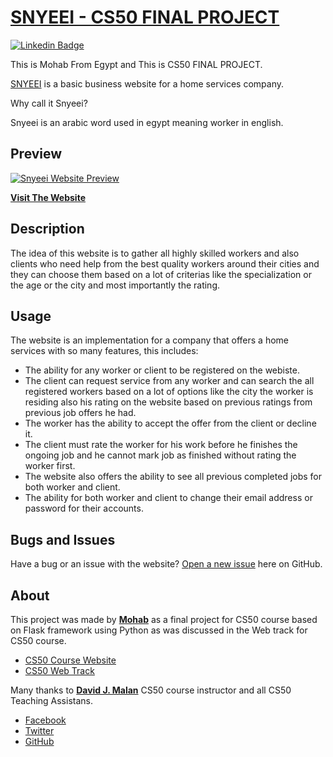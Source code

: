 # [SNYEEI - CS50 FINAL PROJECT](https://mouhabsnyeei.pythonanywhere.com/)

[![Linkedin Badge](https://img.shields.io/badge/-Mohab-blue?style=flat-square&logo=Linkedin&logoColor=white&link=https://www.linkedin.com/in/mohab-el-banna-39751a155)](https://www.linkedin.com/in/mohab-el-banna-39751a155)

This is Mohab From Egypt and This is CS50 FINAL PROJECT.

[SNYEEI](https://mouhabsnyeei.pythonanywhere.com/) is a basic business website for a home services company.

Why call it Snyeei?

Snyeei is an arabic word used in egypt meaning worker in english.

## Preview

[![Snyeei Website Preview](https://i.imgur.com/E3lMEah.png)](https://mouhabsnyeei.pythonanywhere.com/)

**[Visit The Website](https://mouhabsnyeei.pythonanywhere.com/)**

## Description

The idea of this website is to gather all highly skilled workers and also clients who need help from the best quality workers around their cities and they can choose them based on a lot of criterias like the specialization or the age or the city and most importantly the rating.

## Usage

The website is an implementation for a company that offers a home services with so many features, this includes:

* The ability for any worker or client to be registered on the webiste.
* The client can request service from any worker and can search the all registered workers based on a lot of options like the city the worker is residing also his rating on the website based on previous ratings from previous job offers he had.
* The worker has the ability to accept the offer from the client or decline it.
* The client must rate the worker for his work before he finishes the ongoing job and he cannot mark job as finished without rating the worker first.
* The website also offers the ability to see all previous completed jobs for both worker and client.
* The ability for both worker and client to change their email address or password for their accounts.

## Bugs and Issues

Have a bug or an issue with the website? [Open a new issue](https://github.com/Mouhab-dev/snyeei/issues) here on GitHub.

## About

This project was made by **[Mohab](https://github.com/mouhab-dev)** as a final project for CS50 course based on Flask framework using Python as was discussed in the Web track for CS50 course.

* [CS50 Course Website](https://cs50.harvard.edu/x/2020/)
* [CS50 Web Track](https://cs50.harvard.edu/x/2020/tracks/web/)

Many thanks to **[David J. Malan](https://cs.harvard.edu/malan/)** CS50 course instructor and all CS50 Teaching Assistans.

* [Facebook](https://www.facebook.com/dmalan)
* [Twitter](https://twitter.com/davidjmalan)
* [GitHub](https://github.com/dmalan)
